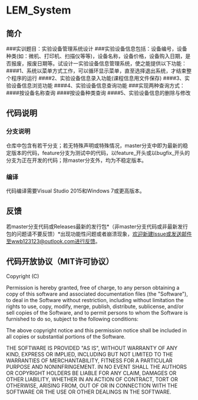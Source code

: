# LEM_System
## 简介
###实训题目：实验设备管理系统设计
###实验设备信息包括：设备编号，设备种类(如：微机、打印机、扫描仪等等)，设备名称，设备价格，设备购入日期，是否报废，报废日期等。试设计一实验设备信息管理系统，使之能提供以下功能：
####1、系统以菜单方式工作，可以循环显示菜单，直至选择退出系统，才结束整个程序的运行
####2、实验设备信息录入功能(课程信息用文件保存) 
####3、实验设备信息浏览功能
####4、实验设备信息查询功能
###实现两种查询方式：
####按设备名称查询
####按设备种类查询
####5、实验设备信息的删除与修改


## 代码说明
### 分支说明
 仓库中包含有若干分支；若无特殊声明或特殊情况，master分支中即为最新的稳定版本的代码，feature分支为测试中的代码，以feature_开头或以bugfix_开头的分支为正在开发的代码；除master分支外，均为不稳定版本。
### 编译
 代码编译需要Visual Studio 2015和Windows 7或更高版本。

## 反馈
 若master分支代码或Releases最新的发行包*（非master分支代码或非最新发行包的问题请不要反馈）*出现功能性问题或者崩溃现象，欢迎新建Issue或发送邮件至wwb123123@outlook.com进行反馈。
 
## 代码开放协议（MIT许可协议）
Copyright (C) <year> <copyright holders>

Permission is hereby granted, free of charge, to any person obtaining a copy of this software and associated documentation files (the "Software"), to deal in the Software without restriction, including without limitation the rights to use, copy, modify, merge, publish, distribute, sublicense, and/or sell copies of the Software, and to permit persons to whom the Software is furnished to do so, subject to the following conditions:

The above copyright notice and this permission notice shall be included in all copies or substantial portions of the Software.

THE SOFTWARE IS PROVIDED "AS IS", WITHOUT WARRANTY OF ANY KIND, EXPRESS OR IMPLIED, INCLUDING BUT NOT LIMITED TO THE WARRANTIES OF MERCHANTABILITY, FITNESS FOR A PARTICULAR PURPOSE AND NONINFRINGEMENT. IN NO EVENT SHALL THE AUTHORS OR COPYRIGHT HOLDERS BE LIABLE FOR ANY CLAIM, DAMAGES OR OTHER LIABILITY, WHETHER IN AN ACTION OF CONTRACT, TORT OR OTHERWISE, ARISING FROM, OUT OF OR IN CONNECTION WITH THE SOFTWARE OR THE USE OR OTHER DEALINGS IN THE SOFTWARE.
